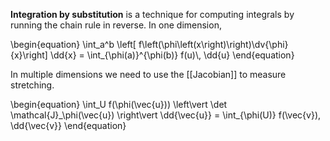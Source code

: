 **Integration by substitution** is a technique for computing integrals by running the chain rule in reverse. In one dimension,

\begin{equation}
\int_a^b \left[ f\left(\phi\left(x\right)\right)\dv{\phi}{x}\right] \dd{x} = \int_{\phi(a)}^{\phi(b)} f(u)\\, \dd{u}
\end{equation}

In multiple dimensions we need to use the [[Jacobian]] to measure stretching.

\begin{equation}
\int_U f(\phi(\vec{u})) \left\vert \det \mathcal{J}_\phi(\vec{u}) \right\vert \dd{\vec{u}} = \int\_{\phi(U)} f(\vec{v})\, \dd{\vec{v}}
\end{equation}